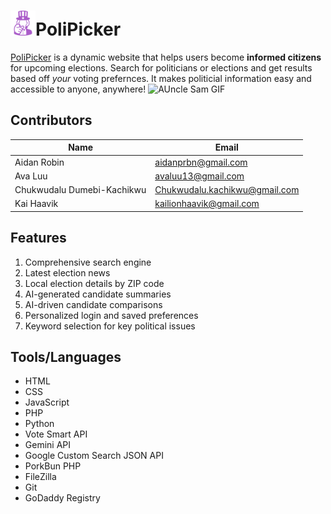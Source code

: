 # <img src="logoForPresentation.png" alt="drawing" width="40"/>PoliPicker 
[PoliPicker](https://polipicker.us/) is a dynamic website that helps users become **informed citizens** for upcoming elections. Search for politicians or elections and get results based off *your* voting prefernces. It makes politicial information easy and accessible to anyone, anywhere!
![AUncle Sam GIF](https://media.giphy.com/media/pwxWJEkSvqBPgBkZSY/giphy.gif?cid=790b76119lbdbvqhx5w26gmdhq98dlh52k5t7ww2wvl0tijp&ep=v1_gifs_search&rid=giphy.gif&ct=g)


## Contributors
Name|Email
---|---
Aidan Robin| aidanprbn@gmail.com
Ava Luu | avaluu13@gmail.com 
Chukwudalu Dumebi-Kachikwu |Chukwudalu.kachikwu@gmail.com
Kai Haavik | kailionhaavik@gmail.com

## Features
1. Comprehensive search engine
2. Latest election news
3. Local election details by ZIP code
4. AI-generated candidate summaries
5. AI-driven candidate comparisons
6. Personalized login and saved preferences
7. Keyword selection for key political issues

## Tools/Languages
- HTML
- CSS
- JavaScript
- PHP
- Python
- Vote Smart API
- Gemini API
- Google Custom Search JSON API
- PorkBun PHP
- FileZilla
- Git
- GoDaddy Registry